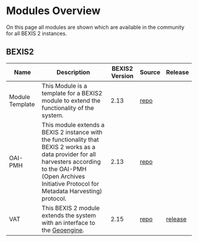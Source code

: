 # Modules Overview

On this page all modules are shown which are available in the community for all BEXIS 2 instances. 

## BEXIS2

| Name | Description | BEXIS2 Version | Source | Release 
| -- | -- | -- | -- |--
| Module Template | This Module is a template for a BEXIS2 module to extend the functionality of the system. | 2.13 | [repo](https://github.com/BEXIS2/ModuleTemplate)
| OAI-PMH | This module extends a BEXIS 2 instance with the functionality that BEXIS 2 works as a data provider for all harvesters according to the OAI-PMH (Open Archives Initiative Protocol for Metadata Harvesting) protocol. | 2.13 | [repo](https://github.com/BEXIS2/OAI-PMH-Module/tree/2.13) |
VAT | This BEXIS 2 module extends the system with an interface to the [Geoengine](https://www.geoengine.de/). |2.15 | [repo](https://github.com/BEXIS2/VAT-Module) | [release](https://github.com/BEXIS2/VAT-Module/releases/tag/1.0)

